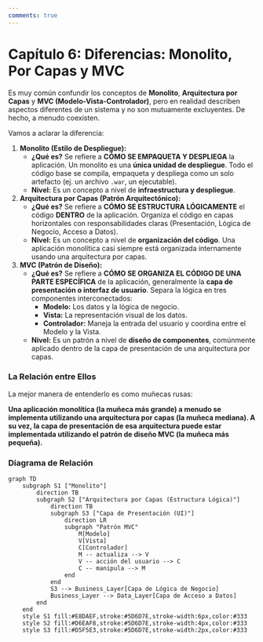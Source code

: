 ```yaml
---
comments: true 
---
```

# Capítulo 6: Diferencias: Monolito, Por Capas y MVC

Es muy común confundir los conceptos de **Monolito**, **Arquitectura por Capas** y **MVC (Modelo-Vista-Controlador)**, pero en realidad describen aspectos diferentes de un sistema y no son mutuamente excluyentes. De hecho, a menudo coexisten.

Vamos a aclarar la diferencia:

1. **Monolito (Estilo de Despliegue):**  
   * **¿Qué es?** Se refiere a **CÓMO SE EMPAQUETA Y DESPLIEGA** la aplicación. Un monolito es una **única unidad de despliegue**. Todo el código base se compila, empaqueta y despliega como un solo artefacto (ej. un archivo `.war`, un ejecutable).  
   * **Nivel:** Es un concepto a nivel de **infraestructura y despliegue**.  
2. **Arquitectura por Capas (Patrón Arquitectónico):**  
   * **¿Qué es?** Se refiere a **CÓMO SE ESTRUCTURA LÓGICAMENTE** el código **DENTRO** de la aplicación. Organiza el código en capas horizontales con responsabilidades claras (Presentación, Lógica de Negocio, Acceso a Datos).  
   * **Nivel:** Es un concepto a nivel de **organización del código**. Una aplicación monolítica casi siempre está organizada internamente usando una arquitectura por capas.  
3. **MVC (Patrón de Diseño):**  
   * **¿Qué es?** Se refiere a **CÓMO SE ORGANIZA EL CÓDIGO DE UNA PARTE ESPECÍFICA** de la aplicación, generalmente la **capa de presentación o interfaz de usuario**. Separa la lógica en tres componentes interconectados:  
     * **Modelo:** Los datos y la lógica de negocio.  
     * **Vista:** La representación visual de los datos.  
     * **Controlador:** Maneja la entrada del usuario y coordina entre el Modelo y la Vista.  
   * **Nivel:** Es un patrón a nivel de **diseño de componentes**, comúnmente aplicado dentro de la capa de presentación de una arquitectura por capas.

### **La Relación entre Ellos**

La mejor manera de entenderlo es como muñecas rusas:

**Una aplicación monolítica (la muñeca más grande) a menudo se implementa utilizando una arquitectura por capas (la muñeca mediana). A su vez, la capa de presentación de esa arquitectura puede estar implementada utilizando el patrón de diseño MVC (la muñeca más pequeña).**

### **Diagrama de Relación**


```mermaid
graph TD
    subgraph S1 ["Monolito"]
        direction TB
        subgraph S2 ["Arquitectura por Capas (Estructura Lógica)"]
            direction TB
            subgraph S3 ["Capa de Presentación (UI)"]
                direction LR
                subgraph "Patrón MVC"
                    M[Modelo]
                    V[Vista]
                    C[Controlador]
                    M -- actualiza --> V
                    V -- acción del usuario --> C
                    C -- manipula --> M
                end
            end
            S3 --> Business_Layer[Capa de Lógica de Negocio]
            Business_Layer --> Data_Layer[Capa de Acceso a Datos]
        end
    end
    style S1 fill:#E8DAEF,stroke:#5D6D7E,stroke-width:6px,color:#333
    style S2 fill:#D6EAF8,stroke:#5D6D7E,stroke-width:4px,color:#333
    style S3 fill:#D5F5E3,stroke:#5D6D7E,stroke-width:2px,color:#333
```
